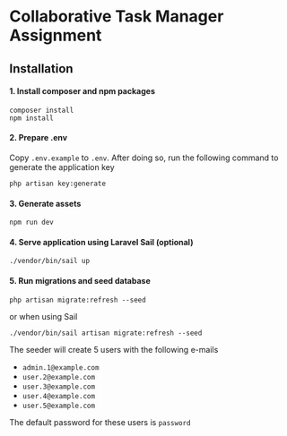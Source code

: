 # Collaborative Task Manager Assignment

## Installation
#### 1. Install composer and npm packages
```
composer install
npm install
```
#### 2. Prepare .env
Copy `.env.example` to `.env`. After doing so, run the following command to generate the application key
```
php artisan key:generate
```
#### 3. Generate assets
```
npm run dev
```
#### 4. Serve application using Laravel Sail (optional)
```
./vendor/bin/sail up
```
#### 5. Run migrations and seed database
```
php artisan migrate:refresh --seed
```
or when using Sail
```
./vendor/bin/sail artisan migrate:refresh --seed
```
The seeder will create 5 users with the following e-mails
- `admin.1@example.com`
- `user.2@example.com`
- `user.3@example.com`
- `user.4@example.com`
- `user.5@example.com`

The default password for these users is `password`

